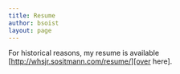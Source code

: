 ```yaml
---
title: Resume
author: bsoist
layout: page
---
```

For historical reasons, my resume is available [http://whsjr.sositmann.com/resume/][over here].
